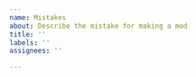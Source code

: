 ```yaml
---
name: Mistakes
about: Describe the mistake for making a mod
title: ''
labels: ''
assignees: ''

---
```



